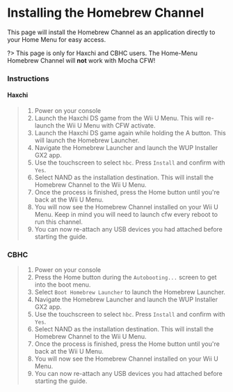 # Installing the Homebrew Channel

This page will install the Homebrew Channel as an application directly to your Home Menu for easy access.

?> This page is only for Haxchi and CBHC users. The Home-Menu Homebrew Channel will **not** work with Mocha CFW!

### Instructions

<!-- tabs:start -->

#### **Haxchi**

> 1. Power on your console
> 2. Launch the Haxchi DS game from the Wii U Menu. This will re-launch the Wii U Menu with CFW activate.
> 3. Launch the Haxchi DS game again while holding the A button. This will launch the Homebrew Launcher.
> 4. Navigate the Homebrew Launcher and launch the WUP Installer GX2 app.
> 5. Use the touchscreen to select `hbc`. Press `Install` and confirm with `Yes`.
> 6. Select NAND as the installation destination. This will install the Homebrew Channel to the Wii U Menu.
> 7. Once the process is finished, press the Home button until you're back at the Wii U Menu.
> 8. You will now see the Homebrew Channel installed on your Wii U Menu. Keep in mind you will need to launch cfw every reboot to run this channel.
> 9. You can now re-attach any USB devices you had attached before starting the guide.
### **CBHC**

> 1. Power on your console
> 2. Press the Home button during the `Autobooting...` screen to get into the boot menu.
> 3. Select `Boot Homebrew Launcher` to launch the Homebrew Launcher.
> 4. Navigate the Homebrew Launcher and launch the WUP Installer GX2 app.
> 5. Use the touchscreen to select `hbc`. Press `Install` and confirm with `Yes`.
> 6. Select NAND as the installation destination. This will install the Homebrew Channel to the Wii U Menu.
> 7. Once the process is finished, press the Home button until you're back at the Wii U Menu.
> 8. You will now see the Homebrew Channel installed on your Wii U Menu.
> 9. You can now re-attach any USB devices you had attached before starting the guide.
<!-- tabs:end -->
